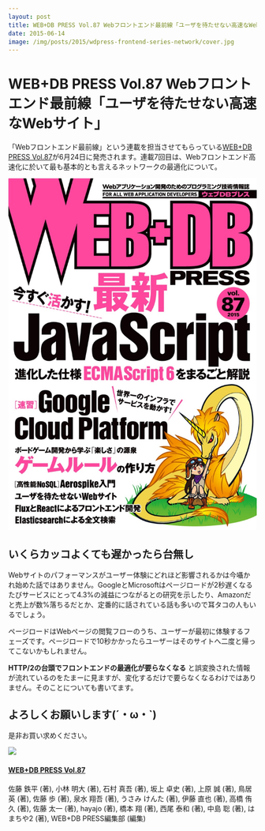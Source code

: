 ```yaml
---
layout: post
title: WEB+DB PRESS Vol.87 Webフロントエンド最前線「ユーザを待たせない高速なWebサイト」
date: 2015-06-14
image: /img/posts/2015/wdpress-frontend-series-network/cover.jpg
---
```


# WEB+DB PRESS Vol.87 Webフロントエンド最前線「ユーザを待たせない高速なWebサイト」

「Webフロントエンド最前線」という連載を担当させてもらっている[WEB+DB PRESS Vol.87](http://gihyo.jp/magazine/wdpress/archive/2015/vol87)が6月24日に発売されます。連載7回目は、Webフロントエンド高速化に於いて最も基本的とも言えるネットワークの最適化について。

![](/img/posts/2015/wdpress-frontend-series-network/cover.jpg)

## いくらカッコよくても遅かったら台無し

Webサイトのパフォーマンスがユーザー体験にどれほど影響されるかは今囁かれ始めた話ではありません。GoogleとMicrosoftはページロードが2秒遅くなるたびサービスにとって4.3%の減益につながるとの研究を示したり、Amazonだと売上が数%落ちるだとか、定番的に話されている話も多いので耳タコの人もいるでしょう。

ページロードはWebページの閲覧フローのうち、ユーザーが最初に体験するフェーズです。ページロードで10秒かかったらユーザーはそのサイトへ二度と帰ってこないかもしれません。

<script async class="speakerdeck-embed" data-slide="11" data-id="1b3549704a03013120435a62e2d384d2" data-ratio="1.33333333333333" src="//speakerdeck.com/assets/embed.js"></script>

**HTTP/2の台頭でフロントエンドの最適化が要らなくなる** と誤変換された情報が流れているのをたまーに見ますが、変化するだけで要らなくなるわけではありません。そのことについても書いてます。

## よろしくお願いします(´・ω・`)

是非お買い求めください。

<div class="Media Media--affiliate">
  <img class="Media__Figure" src="https://images-na.ssl-images-amazon.com/images/I/61d9LxmjvRL._SX352_BO1,204,203,200_.jpg">
  <div class="Media__Body">
    <a href="https://www.amazon.co.jp/dp/4774173703/?tag=1000ch-22" target="_blank">
      <h4 class="Media__Title">WEB+DB PRESS Vol.87</h4>
    </a>
    <p>佐藤 鉄平  (著), 小林 明大  (著), 石村 真吾 (著), 坂上 卓史 (著), 上原 誠 (著), 鳥居 英 (著), 佐藤 歩 (著), 泉水 翔吾  (著), うさみ けんた (著), 伊藤 直也 (著), 高橋 侑久 (著), 佐藤 太一 (著), hayajo (著), 橋本 翔 (著), 西尾 泰和 (著), 中島 聡 (著), はまちや2 (著), WEB+DB PRESS編集部 (編集)</p>
  </div>
</div>

